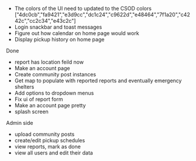- The colors of the UI need to updated to the CSOD colors
["4dc0cb","fa9421","e3d9cc","dc1c24","c9622d","e48464","7f1a20","c4242c","cc2c34","e43c2c"]
- Login snackbar and toast messages
- Figure out how calendar on home page would work
- Display pickup history on home page 


Done
- report has location feild now
- Make an account page
- Create community post instances
- Get map to populate with reported reports and eventually emergency shelters
- Add options to dropdown menus
- Fix ui of report form
- Make an account page pretty
- splash screen

Admin side 
- upload community posts
- create/edit pickup schedules
- view reports, mark as done
- view all users and edit their data
